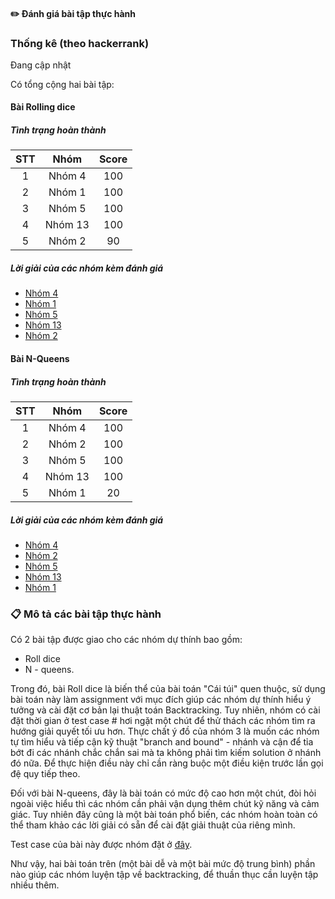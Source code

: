 
#### :pencil2: Đánh giá bài tập thực hành

### Thống kê (theo hackerrank)

Đang cập nhật

Có tổng cộng hai bài tập:

#### Bài Rolling dice

##### Tình trạng hoàn thành
|STT|    Nhóm         |  Score|
|:---:| :-----------: | :--:              | 
|1    |  Nhóm 4      |  100                |
|2    |  Nhóm 1      |  100                |
|3    |  Nhóm 5       |  100                |
|4    |  Nhóm 13       |  100               |
|5    |  Nhóm 2       |  90                |

##### Lời giải của các nhóm kèm đánh giá

* [Nhóm 4](RollDice/Nhom4)
* [Nhóm 1](RollDice/Nhom1)
* [Nhóm 5](RollDice/Nhom5)
* [Nhóm 13](RollDice/Nhom13)
* [Nhóm 2](RollDice/Nhom2)

#### Bài N-Queens

##### Tình trạng hoàn thành
|STT|    Nhóm         |  Score|
|:---:| :-----------: | :--:              | 
|1    |  Nhóm 4      |  100                |
|2    |  Nhóm 2      |  100                |
|3    |  Nhóm 5       |  100                |
|4    |  Nhóm 13       |  100                |
|5    |  Nhóm 1       |  20                |

##### Lời giải của các nhóm kèm đánh giá

* [Nhóm 4](N-Queens/Nhom4)
* [Nhóm 2](N-Queens/Nhom2)
* [Nhóm 5](N-Queens/Nhom5)
* [Nhóm 13](N-Queens/Nhom13)
* [Nhóm 1](N-Queens/Nhom1)

### :clipboard: Mô tả các bài tập thực hành
Có 2 bài tập được giao cho các nhóm dự thính bao gồm:
+ Roll dice
+ N - queens.

Trong đó, bài Roll dice là biến thể của bài toán "Cái túi" quen thuộc, sử dụng bài toán này làm assignment với mục đích giúp các nhóm dự thính hiểu ý tưởng và cài đặt cơ bản lại thuật toán Backtracking. Tuy nhiên, nhóm có cài đặt thời gian ở test case # hơi ngặt một chút để thử thách các nhóm tìm ra hướng giải quyết tối ưu hơn. Thực chất ý đồ của nhóm 3 là muốn các nhóm tự tìm hiểu và tiếp cận kỹ thuật "branch and bound" - nhánh và cận để tỉa bớt đi các nhánh chắc chắn sai mà ta không phải tìm kiếm solution ở nhánh đó nữa. Để thực hiện điều này chỉ cần ràng buộc một điều kiện trước lần gọi đệ quy tiếp theo.

Đối với bài N-queens, đây là bài toán có mức độ cao hơn một chút, đòi hỏi ngoài việc hiểu thì các nhóm cần phải vận dụng thêm chút kỹ năng và cảm giác. Tuy nhiên đây cũng là một bài toán phổ biến, các nhóm hoàn toàn có thể tham khảo các lời giải có sẵn để cài đặt giải thuật của riêng mình.

Test case của bài này được nhóm đặt ở [đây](). 

Như vậy, hai bài toán trên (một bài dễ và một bài mức độ trung bình) phần nào giúp các nhóm luyện tập về backtracking, để thuần thục cần luyện tập nhiều thêm.